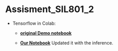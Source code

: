 # Assisment_SIL801_2

* Tensorflow in Colab: 
  * **[original Demo notebook](https://colab.research.google.com/github/luxonis/depthai-ml-training/blob/master/colab-notebooks/Easy_Object_Detection_With_Custom_Data_Demo_Training.ipynb#scrollTo=pH1x08R-yM-L)**
  
  * **[Our Notebook](https://colab.research.google.com/drive/19HAwO4ph2S-EETkpKAfQfQKDaP6oblLQ?usp=sharing)**  Updated it with the inference. 



